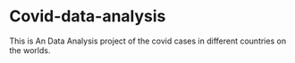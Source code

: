 # Covid-data-analysis

This is An Data Analysis project of the covid cases in different countries on the worlds.
